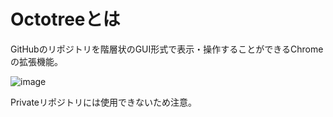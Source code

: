# Octotreeとは

GitHubのリポジトリを階層状のGUI形式で表示・操作することができるChromeの拡張機能。

![image](https://user-images.githubusercontent.com/85177462/123451033-492a4c00-d618-11eb-889a-1aedf5018876.png)

Privateリポジトリには使用できないため注意。
